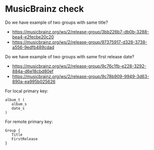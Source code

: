 # MusicBrainz check

Do we have example of two groups with same title?

- https://musicbrainz.org/ws/2/release-group/3bb226b7-db0b-3288-bea4-e2fecbe20c20
- https://musicbrainz.org/ws/2/release-group/97375917-d328-3738-a556-9edfb489cdad

Do we have example of two groups with same first release date?

- https://musicbrainz.org/ws/2/release-group/9c76c1fb-e228-3292-884a-d6e18cbd80ef
- https://musicbrainz.org/ws/2/release-group/9c78b909-9949-3d63-890a-ea995b025626

For local primary key:

~~~
album_t (
   album_s
   date_s
)
~~~

For remote primary key:

~~~
Group {
   Title
   FirstRelease
}
~~~
